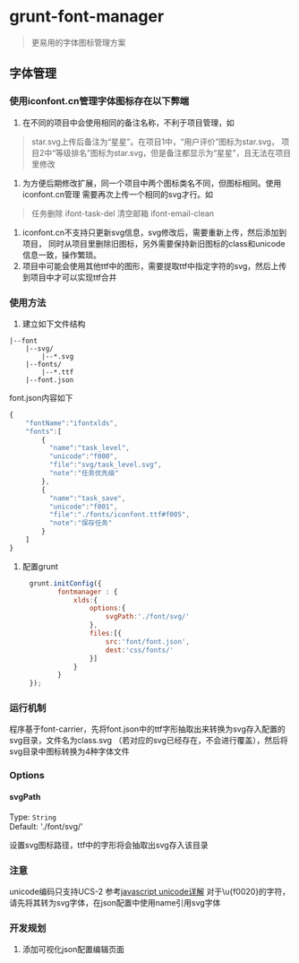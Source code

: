 # grunt-font-manager

> 更易用的字体图标管理方案

##  字体管理
### 使用iconfont.cn管理字体图标存在以下弊端
1.  在不同的项目中会使用相同的备注名称，不利于项目管理，如

> star.svg上传后备注为“星星”。在项目1中，“用户评价”图标为star.svg，
项目2中“等级排名”图标为star.svg，但是备注都显示为“星星”，且无法在项目里修改

1.  为方便后期修改扩展，同一个项目中两个图标类名不同，但图标相同。使用iconfont.cn管理
需要再次上传一个相同的svg才行。如

> 任务删除 ifont-task-del 清空邮箱 ifont-email-clean 

1.  iconfont.cn不支持只更新svg信息，svg修改后，需要重新上传，然后添加到项目，
同时从项目里删除旧图标，另外需要保持新旧图标的class和unicode信息一致，操作繁琐。
1.  项目中可能会使用其他ttf中的图形，需要提取ttf中指定字符的svg，然后上传到项目中才可以实现ttf合并

### 使用方法

1. 建立如下文件结构
```text
|--font
    |--svg/
        |--*.svg
    |--fonts/
        |--*.ttf
    |--font.json
```
font.json内容如下
```js
{
    "fontName":"ifontxlds",
    "fonts":[
        {
          "name":"task_level",
          "unicode":"f000",
          "file":"svg/task_level.svg",
          "note":"任务优先级"
        },
        {
          "name":"task_save",
          "unicode":"f001",
          "file":"./fonts/iconfont.ttf#f005",
          "note":"保存任务"
        }
    ]
}
```

1. 配置grunt
```js
     grunt.initConfig({
            fontmanager : {
                xlds:{
                    options:{
                        svgPath:'./font/svg/'
                    },
                    files:[{
                        src:'font/font.json',
                        dest:'css/fonts/'
                    }]
                }
            }
     });
```
### 运行机制
程序基于font-carrier，先将font.json中的ttf字形抽取出来转换为svg存入配置的svg目录，文件名为class.svg
（若对应的svg已经存在，不会进行覆盖），然后将svg目录中图标转换为4种字体文件
### Options

#### svgPath
Type: `String`  
Default: './font/svg/'

设置svg图标路径，ttf中的字形将会抽取出svg存入该目录

### 注意
unicode编码只支持UCS-2 参考[javascript unicode详解](http://www.ruanyifeng.com/blog/2014/12/unicode.html)
对于\u{f0020}的字符，请先将其转为svg字体，在json配置中使用name引用svg字体

### 开发规划

1. 添加可视化json配置编辑页面